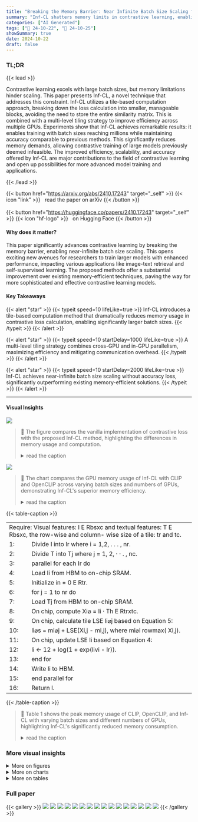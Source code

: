 ```yaml
---
title: "Breaking the Memory Barrier: Near Infinite Batch Size Scaling for Contrastive Loss"
summary: "Inf-CL shatters memory limits in contrastive learning, enabling training with massive batch sizes (millions) using a novel tile-based computation strategy for unprecedented accuracy and speed."
categories: ["AI Generated"]
tags: ["🔖 24-10-22", "🤗 24-10-25"]
showSummary: true
date: 2024-10-22
draft: false
---
```


### TL;DR


{{< lead >}}

Contrastive learning excels with large batch sizes, but memory limitations hinder scaling. This paper presents Inf-CL, a novel technique that addresses this constraint. Inf-CL utilizes a tile-based computation approach, breaking down the loss calculation into smaller, manageable blocks, avoiding the need to store the entire similarity matrix. This is combined with a multi-level tiling strategy to improve efficiency across multiple GPUs. Experiments show that Inf-CL achieves remarkable results: it enables training with batch sizes reaching millions while maintaining accuracy comparable to previous methods.  This significantly reduces memory demands, allowing contrastive training of large models previously deemed infeasible. The improved efficiency, scalability, and accuracy offered by Inf-CL are major contributions to the field of contrastive learning and open up possibilities for more advanced model training and applications.

{{< /lead >}}


{{< button href="https://arxiv.org/abs/2410.17243" target="_self" >}}
{{< icon "link" >}} &nbsp; read the paper on arXiv
{{< /button >}}
<br><br>
{{< button href="https://huggingface.co/papers/2410.17243" target="_self" >}}
{{< icon "hf-logo" >}} &nbsp; on Hugging Face
{{< /button >}}

#### Why does it matter?
This paper significantly advances contrastive learning by breaking the memory barrier, enabling near-infinite batch size scaling. This opens exciting new avenues for researchers to train larger models with enhanced performance, impacting various applications like image-text retrieval and self-supervised learning.  The proposed methods offer a substantial improvement over existing memory-efficient techniques, paving the way for more sophisticated and effective contrastive learning models.
#### Key Takeaways

{{< alert "star" >}}
{{< typeit speed=10 lifeLike=true >}} Inf-CL introduces a tile-based computation method that dramatically reduces memory usage in contrastive loss calculation, enabling significantly larger batch sizes. {{< /typeit >}}
{{< /alert >}}

{{< alert "star" >}}
{{< typeit speed=10 startDelay=1000 lifeLike=true >}} A multi-level tiling strategy combines cross-GPU and in-GPU parallelism, maximizing efficiency and mitigating communication overhead. {{< /typeit >}}
{{< /alert >}}

{{< alert "star" >}}
{{< typeit speed=10 startDelay=2000 lifeLike=true >}} Inf-CL achieves near-infinite batch size scaling without accuracy loss, significantly outperforming existing memory-efficient solutions. {{< /typeit >}}
{{< /alert >}}

------
#### Visual Insights



![](figures/figures_2_0.png)

> 🔼 The figure compares the vanilla implementation of contrastive loss with the proposed Inf-CL method, highlighting the differences in memory usage and computation.
> <details>
> <summary>read the caption</summary>
> Figure 2: (a) Vanilla implementation of contrastive loss gathers features to all devices to calculate all similarity simultaneously, where the similarity with squared complexity are repeatedly stored in all devices, causing huge memory costs for loss calculation when batch size increases. (b) Our Inf-CL significant decreases the memory cost by serial and distributed tile-wise computation.
> </details>





![](charts/charts_1_0.png)

> 🔼 The chart compares the GPU memory usage of Inf-CL with CLIP and OpenCLIP across varying batch sizes and numbers of GPUs, demonstrating Inf-CL's superior memory efficiency.
> <details>
> <summary>read the caption</summary>
> Figure 1: GPU memory usage comparison between Inf-CL and previous methods (CLIP, OpenCLIP). The dashed line marks the common GPU memory limit. Memory costs exceeding the bottleneck of 80G A800 are estimated by curve fitting. Left: With 8×A800, CLIP and OpenCLIP's memory consumption increases quadratically, while Inf-CL achieves linear growth, reducing memory costs by 78× at a batch size of 256k. Right: At a batch size of 1024k, even with 128 GPUs, previous methods exceed memory limits, whereas Inf-CL reduces memory demand by 281×.
> </details>





{{< table-caption >}}
<br><table id='10' style='font-size:16px'><tr><td colspan="2">Require: Visual features: I E Rbsxc and textual features: T E Rbsxc, the row-wise and column- wise size of a tile: tr and tc.</td></tr><tr><td>1:</td><td>Divide I into Ir where i = 1,2, . . . , nr.</td></tr><tr><td>2:</td><td>Divide T into Tj where j = 1, 2, · · . , nc.</td></tr><tr><td>3:</td><td>parallel for each Ir do</td></tr><tr><td>4:</td><td>Load Ii from HBM to on-chip SRAM.</td></tr><tr><td>5:</td><td>Initialize in = 0 E Rtr.</td></tr><tr><td>6:</td><td>for j = 1 to nr do</td></tr><tr><td>7:</td><td>Load Tj from HBM to on-chip SRAM.</td></tr><tr><td>8:</td><td>On chip, compute Xi⌀ = Ii · Th E Rtrxtc.</td></tr><tr><td>9:</td><td>On chip, calculate tile LSE li⌀j based on Equation 5:</td></tr><tr><td>10:</td><td>li⌀s = mi⌀j + LSE(Xi,j - mi,j), where mi⌀i rowmax( Xi,j).</td></tr><tr><td>11:</td><td>On chip, update LSE li based on Equation 4:</td></tr><tr><td>12:</td><td>li ← 12 + log(1 + exp(livi - lr)).</td></tr><tr><td>13:</td><td>end for</td></tr><tr><td>14:</td><td>Write li to HBM.</td></tr><tr><td>15:</td><td>end parallel for</td></tr><tr><td>16:</td><td>Return l.</td></tr></table>{{< /table-caption >}}

> 🔼 Table 1 shows the peak memory usage of CLIP, OpenCLIP, and Inf-CL with varying batch sizes and different numbers of GPUs, highlighting Inf-CL's significantly reduced memory consumption.
> <details>
> <summary>read the caption</summary>
> Table 1: Training Memory Cost Across Different Hardware and Batch Sizes. Experiments utilize Data Parallelism with Automatic Mixed Precision for efficient distributed training. The baselines include the Vanilla loss (CLIP) and Local loss (OpenCLIP). To minimize memory consumption, Gradient Cache is adopted, with an accumulation batch size of 128. * indicates the use of the data offload strategy, which reduces memory usage by transferring only a small data batch from CPU to GPU during each accumulation step. X denotes cases where the baseline exceeds the hardware memory limit for a given batch size, making training infeasible. Memory cost is evaluated using the ViT-L/14 architecture and the AdamW optimizer.
> </details>



### More visual insights

<details>
<summary>More on figures
</summary>


![](figures/figures_2_1.png)

> 🔼 The figure compares the vanilla implementation of contrastive loss with the proposed Inf-CL method, highlighting how Inf-CL reduces memory costs through tile-wise computation.
> <details>
> <summary>read the caption</summary>
> Figure 2: (a) Vanilla implementation of contrastive loss gathers features to all devices to calculate all similarity simultaneously, where the similarity with squared complexity are repeatedly stored in all devices, causing huge memory costs for loss calculation when batch size increases. (b) Our Inf-CL significant decreases the memory cost by serial and distributed tile-wise computation.
> </details>



![](figures/figures_4_0.png)

> 🔼 The figure compares the GPU memory usage of Inf-CL with CLIP and OpenCLIP, showing that Inf-CL significantly reduces memory consumption with increasing batch size.
> <details>
> <summary>read the caption</summary>
> Figure 1: GPU memory usage comparison between Inf-CL and previous methods (CLIP, Open-CLIP). The dashed line marks the common GPU memory limit. Memory costs exceeding the bottleneck of 80G A800 are estimated by curve fitting. Left: With 8×A800, CLIP and OpenCLIP's memory consumption increases quadratically, while Inf-CL achieves linear growth, reducing memory costs by 78× at a batch size of 256k. Right: At a batch size of 1024k, even with 128 GPUs, previous methods exceed memory limits, whereas Inf-CL reduces memory demand by 281×.
> </details>



![](figures/figures_5_0.png)

> 🔼 This figure illustrates the multi-level tiling strategy used in Inf-CL to reduce memory consumption during contrastive loss calculations by distributing computations across multiple GPUs and CUDA cores.
> <details>
> <summary>read the caption</summary>
> Figure 3: Multi-level tiling strategy. Top: for cross-GPU tiling, each GPU is assigned with multiple rows. The computation and the column-wise communication are performed asynchronously to reduce the cost. Bottom: for in-GPU tiling, the calculations in each GPU are further divided into tiles and the row-wise calculation is distributed to multiple CUDA cores. The accumulative operations of each row are merged into one kernel for reducing I/O times between SRAM and HBM.
> </details>



</details>



<details>
<summary>More on charts
</summary>


![](charts/charts_8_0.png "🔼 Figure 4: Training Speed of ViT-L/14 CLIP on 8×A800 for Varying Batch Sizes. The left figure shows the time per iteration step, while the right displays the time per epoch. Loss calculation contributes minimally to the total iteration time, making Inf-CL's iteration time comparable to previous methods. Furthermore, the iteration time of Inf-CL scales linearly with batch size, leading to a stable training duration of approximately 59 hours per epoch.")

> 🔼 The chart compares the training speed (iteration time and total time) of three different methods (CLIP, OpenCLIP, and Inf-CL) for training a ViT-L/14 CLIP model on 8xA800 GPUs across various batch sizes.
> <details>
> <summary>read the caption</summary>
> Figure 4: Training Speed of ViT-L/14 CLIP on 8×A800 for Varying Batch Sizes. The left figure shows the time per iteration step, while the right displays the time per epoch. Loss calculation contributes minimally to the total iteration time, making Inf-CL's iteration time comparable to previous methods. Furthermore, the iteration time of Inf-CL scales linearly with batch size, leading to a stable training duration of approximately 59 hours per epoch.
> </details>


![](charts/charts_15_0.png "🔼 Figure 5: Performance of ViT-B/32 across Varying Batch Sizes. Except batch size, other experiment settings are consistent. In Figure, the most suitable batch size is increasing with data scale.")

> 🔼 The chart shows the impact of varying batch sizes on the accuracy of ViT-B/32 model across three different datasets (CC3M, CC12M, and Laion400M).
> <details>
> <summary>read the caption</summary>
> Figure 5: Performance of ViT-B/32 across Varying Batch Sizes. Except batch size, other experiment settings are consistent. In Figure, the most suitable batch size is increasing with data scale.
> </details>


</details>



<details>
<summary>More on tables
</summary>


{{< table-caption >}}
<table id='1' style='font-size:18px'><tr><td rowspan="2">Model</td><td colspan="5">Loss (Peak) Memory Cost (GB)</td></tr><tr><td>32k</td><td>64k</td><td>128k</td><td>256k</td><td>1024k</td></tr><tr><td colspan="6">8xA800 (U 8 X 80GB)</td></tr><tr><td>CLIP</td><td>16.67 (46.40)</td><td>66.11 (77.94)</td><td>X</td><td>X</td><td>X</td></tr><tr><td>OpenCLIP</td><td>2.27 (43.97)</td><td>8.63 (46.38)</td><td>33.64 (51.23)</td><td>X</td><td>X</td></tr><tr><td>Inf-CL</td><td>0.18 (44.20)</td><td>0.36 (46.63)</td><td>0.72 (51.46)</td><td>1.45 (61.13)</td><td>X</td></tr><tr><td>Inf-CL*</td><td>0.18 (42.40)</td><td>0.36 (42.49)</td><td>0.72 (42.69)</td><td>1.45 (43.07)</td><td>6.53 (45.40)</td></tr><tr><td colspan="6">32xA800 (U 32x80GB)</td></tr><tr><td>CLIP</td><td>16.66 (42.85)</td><td>66.11 (75.52)</td><td>X</td><td>X</td><td>X</td></tr><tr><td>OpenCLIP</td><td>0.71 (42.46)</td><td>2.45 (43.06)</td><td>8.98 (44.26)</td><td>34.35 (46.71)</td><td>X</td></tr><tr><td>Inf-CL</td><td>0.05 (42.48)</td><td>0.09 (43.08)</td><td>0.18 (44.30)</td><td>0.35 (46.71)</td><td>1.44 (61.20)</td></tr></table>{{< /table-caption >}}
> 🔼 {{ table.description }}
> <details>
> <summary>read the caption</summary>
> {{ table.caption }}
> </details>


> Table 1 shows the peak memory usage during training for CLIP, OpenCLIP, and Inf-CL with varying batch sizes and hardware configurations.


{{< table-caption >}}
<table id='1' style='font-size:22px'><tr><td rowspan="2">Budget</td><td colspan="3">Maximum Batch Size (Loss Memory Cost)</td><td rowspan="2">Improvement (Ours / Sota)</td></tr><tr><td>CLIP</td><td>OpenCLIP</td><td>Inf-CL</td></tr><tr><td colspan="5">ViT-B/16</td></tr><tr><td rowspan="2">8xA800 32x A800</td><td>68k (74.39 GB)</td><td>172k (59.95 GB)</td><td>800k (3.01 GB)</td><td>4.65 (800k/172k)</td></tr><tr><td>68k (74.39 GB)</td><td>360k (66.29 GB)</td><td>3456k (3.27 GB)</td><td>9.60 (3456k/360k)</td></tr><tr><td colspan="5">ViT-L/14</td></tr><tr><td rowspan="2">8xA800 32xA800</td><td>64k (66.11 GB)</td><td>152k (47.23 GB)</td><td>448k (2.52 GB)</td><td>2.94 (448k/152k)</td></tr><tr><td>64k (66.11 GB)</td><td>352k (64.13 GB)</td><td>2048k (2.89 GB)</td><td>5.82 (2048k/256k)</td></tr><tr><td colspan="5">ViT-L/14 w/ data offload</td></tr><tr><td rowspan="2">8xA800 32xA800</td><td>64k (66.11 GB)</td><td>184k (69.10 GB)</td><td>4096k (26.12 GB)</td><td>22.26 (4096k/184k)</td></tr><tr><td>64k (66.11 GB)</td><td>368k (64.13 GB)</td><td>12288k (19.59 GB)</td><td>33.39 (12288k/368k)</td></tr></table>{{< /table-caption >}}
> 🔼 {{ table.description }}
> <details>
> <summary>read the caption</summary>
> {{ table.caption }}
> </details>


> Table 1 shows the peak memory usage of CLIP, OpenCLIP and Inf-CL with different batch sizes and hardware configurations.


{{< table-caption >}}
<table id='1' style='font-size:18px'><tr><td rowspan="2">Method (Batch Size)</td><td colspan="4">ImageNet</td><td colspan="2">MSCOCO R@1</td></tr><tr><td>Validation</td><td>v2</td><td>ObjectNet</td><td>OOD</td><td>I→T</td><td>T→I</td></tr><tr><td>Vanilla (64K)</td><td>74.74</td><td>65.30</td><td>46.31</td><td>66.13</td><td>25.71</td><td>44.31</td></tr><tr><td>OpenCLIP (64K)</td><td>74.86</td><td>65.22</td><td>46.29</td><td>66.75</td><td>25.98</td><td>44.02</td></tr><tr><td>Inf-CL (64K)</td><td>74.93</td><td>65.27</td><td>46.13</td><td>66.77</td><td>26.01</td><td>43.95</td></tr><tr><td>Inf-CL (256K)</td><td>75.12</td><td>65.12</td><td>46.44</td><td>67.15</td><td>25.90</td><td>44.61</td></tr><tr><td>Inf-CL (1024K)</td><td>73.58</td><td>63.87</td><td>44.55</td><td>64.60</td><td>24.53</td><td>41.58</td></tr></table>{{< /table-caption >}}
> 🔼 {{ table.description }}
> <details>
> <summary>read the caption</summary>
> {{ table.caption }}
> </details>


> Table 3 presents a comparison of the performance of different methods on various image classification and image-text retrieval tasks, showing the impact of batch size on the Inf-CL method.


{{< table-caption >}}
<table id='3' style='font-size:20px'><tr><td rowspan="2">Cross-GPU In-GPU</td><td>Data</td><td colspan="2">Loss</td><td>Backbone</td><td>Peak</td><td rowspan="2">ImageNet</td></tr><tr><td>Memory</td><td>Complexity</td><td>Memory</td><td>Memory</td><td>Memory</td></tr><tr><td>(Vanilla)</td><td>1.96</td><td>O(b2)</td><td>66.21</td><td>8.26</td><td>69.24</td><td>74.82</td></tr><tr><td>(OpenCLIP)</td><td>1.96</td><td>O(b2 /n)</td><td>16.96</td><td>8.26</td><td>20.79</td><td>74.86</td></tr><tr><td>V</td><td>1.96</td><td>⌀(b2 /n2)</td><td>4.81</td><td>8.26</td><td>12.30</td><td>74.78</td></tr><tr><td>V</td><td>1.96</td><td>O(b/n2)</td><td>0.81</td><td>8.26</td><td>12.30</td><td>74.93</td></tr></table>{{< /table-caption >}}
> 🔼 {{ table.description }}
> <details>
> <summary>read the caption</summary>
> {{ table.caption }}
> </details>


> Table 1 shows the peak memory usage during training of CLIP, OpenCLIP, and Inf-CL with varying batch sizes on 8 and 32 A800 GPUs.


{{< table-caption >}}
<br><table id='4' style='font-size:16px'><tr><td colspan="2">Require: Number of GPUs n, saved intermediate variables from the forward</td></tr><tr><td></td><td>pass: in-memory visual features Ir E Rbsxc and textual features T2 E Rbsxc for each GPU, global LSE vectors li E Rbs.</td></tr><tr><td>1:</td><td>Initialize vector: dIi = 0 E Rbsxc. dTcache = 0 E Rbsxc on each GPUi. ,</td></tr><tr><td>2:</td><td>for j = 1 to n do</td></tr><tr><td>3:</td><td>Asynchronously Text Feature Communication:</td></tr><tr><td>4:</td><td>Each GPU sends in-memory textual feature to the next GPU and receive the textual feature from the previous GPU in the ring.</td></tr><tr><td>5:</td><td>Backward Calculation:</td></tr><tr><td>6:</td><td>Index of current text feature tile for each GPU: k = (i+j - 1) mod n</td></tr><tr><td>7:</td><td>Call Algorithm 4 with (Ir, , Tk li) , obtaining gradients dItemp and dTtemp. ,</td></tr><tr><td>8:</td><td>Update gradients dIi += dItemp.</td></tr><tr><td>9:</td><td>Update gradients dTcache += dTk</td></tr><tr><td>10:</td><td>Asynchronously Gradient Communication:</td></tr><tr><td>11:</td><td>Each GPU sends in-memory dTcache to the next GPU in the ring.</td></tr><tr><td>12:</td><td>Each GPU receive the gradient feature from the previous GPU and write to dTcache.</td></tr><tr><td>13:</td><td>end for</td></tr><tr><td>14:</td><td>dTi = dTcache in each GPU.</td></tr><tr><td>15:</td><td>Return the gradients dIi dTi for each GPU. ,</td></tr></table>{{< /table-caption >}}
> 🔼 {{ table.description }}
> <details>
> <summary>read the caption</summary>
> {{ table.caption }}
> </details>


> Table 1 shows the peak memory usage of CLIP, OpenCLIP, and Inf-CL with different batch sizes and hardware configurations.


{{< table-caption >}}
<br><table id='6' style='font-size:14px'><tr><td colspan="2">Require: Saved intermediate variables from the forward pass: visual textual</td></tr><tr><td></td><td>features I E Rbxc, features T E Rbxc. the local LSE vector l E Rb. , The row-wise and column-wise size of a tile: tr and tc,</td></tr><tr><td>1:</td><td>Divide I into Ir i = 1, 2, , Nr.</td></tr><tr><td></td><td>, where . . ·</td></tr><tr><td>2:</td><td>Divide T into Tj , where j = 1 2, . . · , nc.</td></tr><tr><td>3:</td><td>Divide l into lr, where i = 1, 2, . · · , Nr.</td></tr><tr><td>4:</td><td>Initialize gradients vectors: dI E Rtrxc and dT E Rtcxc.</td></tr><tr><td>5:</td><td>for each In do</td></tr><tr><td>6:</td><td>Load Ii and li from HBM to on-chip SRAM.</td></tr><tr><td>7:</td><td>Initialize dIi = 0 E Rtrxc.</td></tr><tr><td>8:</td><td>for j = 1 to [b//tc] do</td></tr><tr><td>9:</td><td>Load To from HBM to on-chip SRAM.</td></tr><tr><td>10: 11:</td><td>On chip, compute Xi,j = Ii · T⌀ E Rtrxtc. On chip, compute dXi⌀j = exp(Xi,j - lr) E Rtrxtc.</td></tr><tr><td>12:</td><td>Update gradients dIi += dXi⌀j · T⌀.</td></tr><tr><td>13:</td><td>Load dT) from HBM to on-chip SRAM.</td></tr><tr><td></td><td>dT⌀ += Ii · dXi,j.</td></tr><tr><td>14: 15:</td><td>Write updated dT⌀ back to HBM.</td></tr><tr><td>16:</td><td>end for</td></tr><tr><td>17:</td><td>Write updated dI⌀ back to HBM.</td></tr><tr><td>18:</td><td>end for</td></tr><tr><td>19:</td><td>return dI(i.e. ai ), dT(i.e. 이정 ).</td></tr></table>{{< /table-caption >}}
> 🔼 {{ table.description }}
> <details>
> <summary>read the caption</summary>
> {{ table.caption }}
> </details>


> This table compares the peak memory usage (in GB) of CLIP, OpenCLIP, and Inf-CL for various batch sizes and hardware configurations during contrastive learning.


</details>


### Full paper

{{< gallery >}}
<img src="paper_images/1.png" class="grid-w50 md:grid-w33 xl:grid-w25" />
<img src="paper_images/2.png" class="grid-w50 md:grid-w33 xl:grid-w25" />
<img src="paper_images/3.png" class="grid-w50 md:grid-w33 xl:grid-w25" />
<img src="paper_images/4.png" class="grid-w50 md:grid-w33 xl:grid-w25" />
<img src="paper_images/5.png" class="grid-w50 md:grid-w33 xl:grid-w25" />
<img src="paper_images/6.png" class="grid-w50 md:grid-w33 xl:grid-w25" />
<img src="paper_images/7.png" class="grid-w50 md:grid-w33 xl:grid-w25" />
<img src="paper_images/8.png" class="grid-w50 md:grid-w33 xl:grid-w25" />
<img src="paper_images/9.png" class="grid-w50 md:grid-w33 xl:grid-w25" />
<img src="paper_images/10.png" class="grid-w50 md:grid-w33 xl:grid-w25" />
<img src="paper_images/11.png" class="grid-w50 md:grid-w33 xl:grid-w25" />
<img src="paper_images/12.png" class="grid-w50 md:grid-w33 xl:grid-w25" />
<img src="paper_images/13.png" class="grid-w50 md:grid-w33 xl:grid-w25" />
<img src="paper_images/14.png" class="grid-w50 md:grid-w33 xl:grid-w25" />
<img src="paper_images/15.png" class="grid-w50 md:grid-w33 xl:grid-w25" />
<img src="paper_images/16.png" class="grid-w50 md:grid-w33 xl:grid-w25" />
{{< /gallery >}}